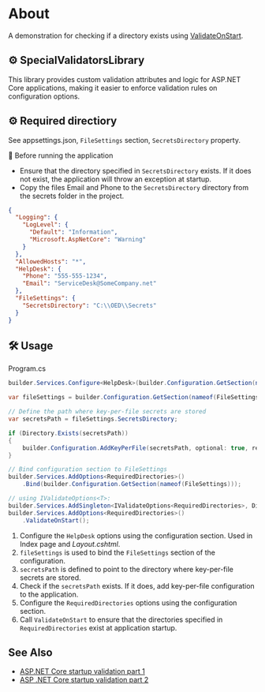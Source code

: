 ﻿# About

A demonstration for checking if a directory exists using [ValidateOnStart](https://learn.microsoft.com/en-us/dotnet/api/microsoft.extensions.dependencyinjection.optionsbuilderextensions.validateonstart?view=net-9.0-pp).

## ⚙️ SpecialValidatorsLibrary
This library provides custom validation attributes and logic for ASP.NET Core applications, making it easier to enforce validation rules on configuration options.

## ⚙️ Required directiory

See appsettings.json, `FileSettings` section, `SecretsDirectory` property.

🚫 Before running the application

- Ensure that the directory specified in `SecretsDirectory` exists. If it does not exist, the application will throw an exception at startup.
- Copy the files Email and Phone to the `SecretsDirectory` directory from the secrets folder in the project.

```json
{
  "Logging": {
    "LogLevel": {
      "Default": "Information",
      "Microsoft.AspNetCore": "Warning"
    }
  },
  "AllowedHosts": "*",
  "HelpDesk": {
    "Phone": "555-555-1234",
    "Email": "ServiceDesk@SomeCompany.net"
  },
  "FileSettings": {
    "SecretsDirectory": "C:\\OED\\Secrets"
  }
}
```
## 🛠️ Usage

Program.cs

```csharp
builder.Services.Configure<HelpDesk>(builder.Configuration.GetSection(nameof(HelpDesk)));

var fileSettings = builder.Configuration.GetSection(nameof(FileSettings)).Get<FileSettings>();

// Define the path where key-per-file secrets are stored
var secretsPath = fileSettings.SecretsDirectory;

if (Directory.Exists(secretsPath))
{
    builder.Configuration.AddKeyPerFile(secretsPath, optional: true, reloadOnChange: true);
}

// Bind configuration section to FileSettings
builder.Services.AddOptions<RequiredDirectories>()
    .Bind(builder.Configuration.GetSection(nameof(FileSettings)));

// using IValidateOptions<T>:
builder.Services.AddSingleton<IValidateOptions<RequiredDirectories>, DirectoryOptionsValidation>();
builder.Services.AddOptions<RequiredDirectories>()
    .ValidateOnStart();

```

1. Configure the `HelpDesk` options using the configuration section. Used in Index page and _Layout.cshtml_.
1. `fileSettings` is used to bind the `FileSettings` section of the configuration.
1. `secretsPath` is defined to point to the directory where key-per-file secrets are stored.
1. Check if the `secretsPath` exists. If it does, add key-per-file configuration to the application.
1. Configure the `RequiredDirectories` options using the configuration section.
1. Call `ValidateOnStart` to ensure that the directories specified in `RequiredDirectories` exist at application startup.


## See Also

- [ASP.NET Core startup validation part 1](https://dev.to/karenpayneoregon/aspnet-core-startup-validation-20e7)
- [ASP .NET Core startup validation part 2](https://dev.to/karenpayneoregon/aspnet-core-startup-validation-part-2-3f7m)